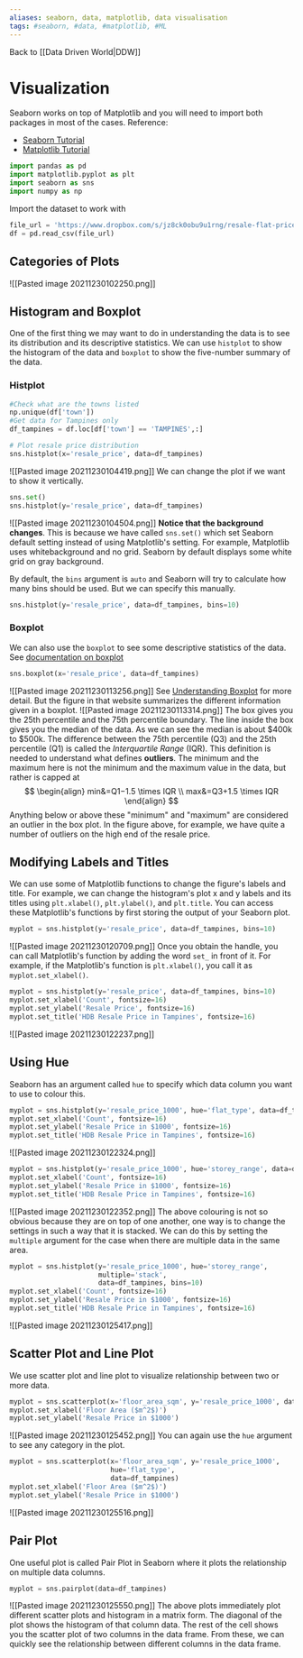 ```yaml
---
aliases: seaborn, data, matplotlib, data visualisation
tags: #seaborn, #data, #matplotlib, #ML
---
```

Back to [[Data Driven World|DDW]]
# Visualization
Seaborn works on top of Matplotlib and you will need to import both packages in most of the cases.
Reference:
-   [Seaborn Tutorial](https://seaborn.pydata.org/tutorial.html)
-   [Matplotlib Tutorial](https://matplotlib.org/stable/tutorials/index.html)

```py
import pandas as pd
import matplotlib.pyplot as plt
import seaborn as sns
import numpy as np
```
Import the dataset to work with
```py
file_url = 'https://www.dropbox.com/s/jz8ck0obu9u1rng/resale-flat-prices-based-on-registration-date-from-jan-2017-onwards.csv?raw=1'
df = pd.read_csv(file_url)
```
## Categories of Plots
![[Pasted image 20211230102250.png]]
## Histogram and Boxplot
One of the first thing we may want to do in understanding the data is to see its distribution and its descriptive statistics.
We can use `histplot` to show the histogram of the data and `boxplot` to show the five-number summary of the data.

### Histplot
```py
#Check what are the towns listed
np.unique(df['town'])
#Get data for Tampines only
df_tampines = df.loc[df['town'] == 'TAMPINES',:]

# Plot resale price distribution
sns.histplot(x='resale_price', data=df_tampines)
```
![[Pasted image 20211230104419.png]]
We can change the plot if we want to show it vertically.
```py
sns.set()
sns.histplot(y='resale_price', data=df_tampines)
```
![[Pasted image 20211230104504.png]]
**Notice that the background changes**. This is because we have called `sns.set()` which set Seaborn default setting instead of using Matplotlib's setting. For example, Matplotlib uses whitebackground and no grid. Seaborn by default displays some white grid on gray background.

By default, the `bins` argument is `auto` and Seaborn will try to calculate how many bins should be used. But we can specify this manually.
```py
sns.histplot(y='resale_price', data=df_tampines, bins=10)
```

### Boxplot
We can also use the `boxplot` to see some descriptive statistics of the data.
See [documentation on boxplot](https://seaborn.pydata.org/generated/seaborn.boxplot.html)
```py
sns.boxplot(x='resale_price', data=df_tampines)
```
![[Pasted image 20211230113256.png]]
See [Understanding Boxplot](https://towardsdatascience.com/understanding-boxplots-5e2df7bcbd51) for more detail. But the figure in that website summarizes the different information given in a boxplot.
![[Pasted image 20211230113314.png]]
The box gives you the 25th percentile and the 75th percentile boundary. The line inside the box gives you the median of the data. As we can see the median is about $400k to $500k. The difference between the 75th percentile (Q3) and the 25th percentile (Q1) is called the _Interquartile Range_ (IQR). This definition is needed to understand what defines **outliers**. The minimum and the maximum here is not the minimum and the maximum value in the data, but rather is capped at
$$
\begin{align}
min&=Q1−1.5 \times IQR \\ 
max&=Q3+1.5 \times IQR
\end{align}
$$
Anything below or above these "minimum" and "maximum" are considered an outlier in the box plot. In the figure above, for example, we have quite a number of outliers on the high end of the resale price.
## Modifying Labels and Titles
We can use some of Matplotlib functions to change the figure's labels and title. For example, we can change the histogram's plot x and y labels and its titles using `plt.xlabel()`, `plt.ylabel()`, and `plt.title`. You can access these Matplotlib's functions by first storing the output of your Seaborn plot.
```py
myplot = sns.histplot(y='resale_price', data=df_tampines, bins=10)
```
![[Pasted image 20211230120709.png]]
Once you obtain the handle, you can call Matplotlib's function by adding the word `set_` in front of it. For example, if the Matplotlib's function is `plt.xlabel()`, you call it as `myplot.set_xlabel()`.
```py
myplot = sns.histplot(y='resale_price', data=df_tampines, bins=10)
myplot.set_xlabel('Count', fontsize=16)
myplot.set_ylabel('Resale Price', fontsize=16)
myplot.set_title('HDB Resale Price in Tampines', fontsize=16)
```
![[Pasted image 20211230122237.png]]
## Using Hue
Seaborn has an argument called `hue` to specify which data column you want to use to colour this.
```py
myplot = sns.histplot(y='resale_price_1000', hue='flat_type', data=df_tampines, bins=10)
myplot.set_xlabel('Count', fontsize=16)
myplot.set_ylabel('Resale Price in $1000', fontsize=16)
myplot.set_title('HDB Resale Price in Tampines', fontsize=16)
```
![[Pasted image 20211230122324.png]]
```py
myplot = sns.histplot(y='resale_price_1000', hue='storey_range', data=df_tampines, bins=10)
myplot.set_xlabel('Count', fontsize=16)
myplot.set_ylabel('Resale Price in $1000', fontsize=16)
myplot.set_title('HDB Resale Price in Tampines', fontsize=16)
```
![[Pasted image 20211230122352.png]]
The above colouring is not so obvious because they are on top of one another, one way is to change the settings in such a way that it is stacked. We can do this by setting the `multiple` argument for the case when there are multiple data in the same area.
```py
myplot = sns.histplot(y='resale_price_1000', hue='storey_range', 
                      multiple='stack',
                      data=df_tampines, bins=10)
myplot.set_xlabel('Count', fontsize=16)
myplot.set_ylabel('Resale Price in $1000', fontsize=16)
myplot.set_title('HDB Resale Price in Tampines', fontsize=16)
```
![[Pasted image 20211230125417.png]]
## Scatter Plot and Line Plot
We use scatter plot and line plot to visualize relationship between two or more data.
```py
myplot = sns.scatterplot(x='floor_area_sqm', y='resale_price_1000', data=df_tampines)
myplot.set_xlabel('Floor Area ($m^2$)')
myplot.set_ylabel('Resale Price in $1000')
```
![[Pasted image 20211230125452.png]]
You can again use the `hue` argument to see any category in the plot.
```py
myplot = sns.scatterplot(x='floor_area_sqm', y='resale_price_1000', 
                         hue='flat_type',
                         data=df_tampines)
myplot.set_xlabel('Floor Area ($m^2$)')
myplot.set_ylabel('Resale Price in $1000')
```
![[Pasted image 20211230125516.png]]
## Pair Plot
One useful plot is called Pair Plot in Seaborn where it plots the relationship on multiple data columns.
```py
myplot = sns.pairplot(data=df_tampines)
```
![[Pasted image 20211230125550.png]]
The above plots immediately plot different scatter plots and histogram in a matrix form. The diagonal of the plot shows the histogram of that column data. The rest of the cell shows you the scatter plot of two columns in the data frame. From these, we can quickly see the relationship between different columns in the data frame.